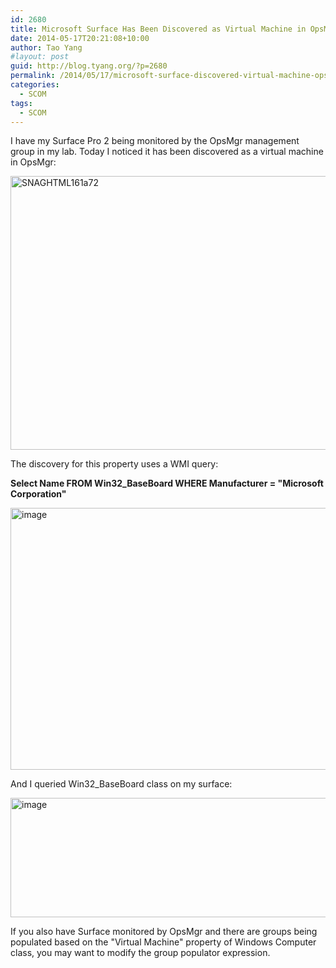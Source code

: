```yaml
---
id: 2680
title: Microsoft Surface Has Been Discovered as Virtual Machine in OpsMgr
date: 2014-05-17T20:21:08+10:00
author: Tao Yang
#layout: post
guid: http://blog.tyang.org/?p=2680
permalink: /2014/05/17/microsoft-surface-discovered-virtual-machine-opsmgr/
categories:
  - SCOM
tags:
  - SCOM
---
```

I have my Surface Pro 2 being monitored by the OpsMgr management group in my lab. Today I noticed it has been discovered as a virtual machine in OpsMgr:

<a href="http://blog.tyang.org/wp-content/uploads/2014/05/SNAGHTML161a72.png"><img style="display: inline; border: 0px;" title="SNAGHTML161a72" src="http://blog.tyang.org/wp-content/uploads/2014/05/SNAGHTML161a72_thumb.png" alt="SNAGHTML161a72" width="580" height="438" border="0" /></a>

The discovery for this property uses a WMI query:

<strong>Select Name FROM Win32_BaseBoard WHERE Manufacturer = "Microsoft Corporation"</strong>

<a href="http://blog.tyang.org/wp-content/uploads/2014/05/image7.png"><img style="display: inline; border: 0px;" title="image" src="http://blog.tyang.org/wp-content/uploads/2014/05/image_thumb7.png" alt="image" width="510" height="419" border="0" /></a>

And I queried Win32_BaseBoard class on my surface:

<a href="http://blog.tyang.org/wp-content/uploads/2014/05/image8.png"><img style="display: inline; border: 0px;" title="image" src="http://blog.tyang.org/wp-content/uploads/2014/05/image_thumb8.png" alt="image" width="538" height="191" border="0" /></a>

If you also have Surface monitored by OpsMgr and there are groups being populated based on the "Virtual Machine" property of Windows Computer class, you may want to modify the group populator expression.